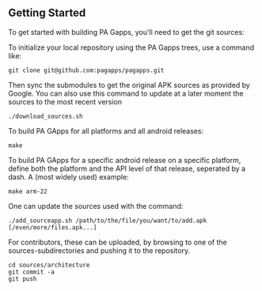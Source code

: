 Getting Started
---------------

To get started with building PA Gapps, you'll need to get the git sources:

To initialize your local repository using the PA Gapps trees, use a command like:
```
git clone git@github.com:pagapps/pagapps.git
```
Then sync the submodules to get the original APK sources as provided by Google.
You can also use this command to update at a later moment the sources to the most recent version
```
./download_sources.sh
```

To build PA GApps for all platforms and all android releases:
```
make
```
To build PA GApps for a specific android release on a specific platform,
define both the platform and the API level of that release, seperated by a dash.
A (most widely used) example:
```
make arm-22
```
One can update the sources used with the command:
```
./add_sourceapp.sh /path/to/the/file/you/want/to/add.apk [/even/more/files.apk...]
```
For contributors, these can be uploaded, by browsing to one of the sources-subdirectories and pushing it to the repository.
```
cd sources/architecture
git commit -a
git push
```
